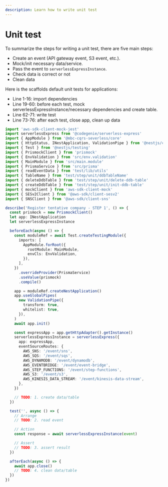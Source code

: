 ```yaml
---
description: Learn how to write unit test
---
```


# Unit test

To summarize the steps for writing a unit test, there are five main steps:

- Create an event (API gateway event, S3 event, etc.).
- Mock/init necessary data/service.
- Pass the event to `serverlessExpressInstance`.
- Check data is correct or not
- Clean data

Here is the scaffolds default unit tests for applications:

- Line 1-16: import dependencies
- Line 19-60: before each test, mock serverlessExpressInstance/necessary dependencies and create table.
- Line 62-71: write test
- Line 73-76: after each test, close app, clean up data

```ts
import 'aws-sdk-client-mock-jest'
import serverlessExpress from '@codegenie/serverless-express'
import { AppModule } from '@mbc-cqrs-severless/core'
import { HttpStatus, INestApplication, ValidationPipe } from '@nestjs/common'
import { Test } from '@nestjs/testing'
import { PrismockClient } from 'prismock'
import { EnvValidation } from 'src/env.validation'
import { MainModule } from 'src/main.module'
import { PrismaService } from 'src/prisma'
import { readEventData } from 'test/lib/utils'
import { TableName } from 'test/step/unit/ddbTableName'
import { deleteDdbTable } from 'test/step/unit/delete-ddb-table'
import { createDdbTable } from 'test/step/unit/init-ddb-table'
import { mockClient } from 'aws-sdk-client-mock'
import { SESv2Client } from '@aws-sdk/client-sesv2'
import { SNSClient } from '@aws-sdk/client-sns'

describe('Register tentative company - STEP 1', () => {
  const prismock = new PrismockClient()
  let app: INestApplication
  let serverlessExpressInstance

  beforeEach(async () => {
    const moduleRef = await Test.createTestingModule({
      imports: [
        AppModule.forRoot({
          rootModule: MainModule,
          envCls: EnvValidation,
        }),
      ],
    })
      .overrideProvider(PrismaService)
      .useValue(prismock)
      .compile()

    app = moduleRef.createNestApplication()
    app.useGlobalPipes(
      new ValidationPipe({
        transform: true,
        whitelist: true,
      }),
    )
    await app.init()

    const expressApp = app.getHttpAdapter().getInstance()
    serverlessExpressInstance = serverlessExpress({
      app: expressApp,
      eventSourceRoutes: {
        AWS_SNS: '/event/sns',
        AWS_SQS: '/event/sqs',
        AWS_DYNAMODB: '/event/dynamodb',
        AWS_EVENTBRIDGE: '/event/event-bridge',
        AWS_STEP_FUNCTIONS: '/event/step-functions',
        AWS_S3: '/event/s3',
        AWS_KINESIS_DATA_STREAM: '/event/kinesis-data-stream',
      },
    })

    // TODO: 1. create data/table
  })

  test('', async () => {
    // Arrange
    // TODO: 2. read event

    // Action
    const response = await serverlessExpressInstance(event)

    // Assert
    // TODO: 3. assert result
  })

  afterEach(async () => {
    await app.close()
    // TODO: 4. clean data/table
  })
})
```

